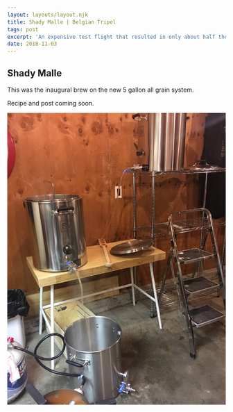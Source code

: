 ```yaml
---
layout: layouts/layout.njk
title: Shady Malle | Belgian Tripel
tags: post
excerpt: 'An expensive test flight that resulted in only about half the expected yield but had great flavor and received great feedback.'
date: 2018-11-03
---
```

## Shady Malle

<!-- <dl>  
  <dt>Style</dt>
  <dd>Belgian Tripel, Trapist Ale</dd>
  
  <dt>OG</dt>
  <dd>1.010</dd>
  
  <dt>FG</dt>
  <dd>1.008</dd>
  
  <dt>ABV</dt>
  <dd>8.5%</dd>
</dl> -->

This was the inaugural brew on the new 5 gallon all grain system. 

Recipe and post coming soon.

<img src='gravity-setup.jpg' />
